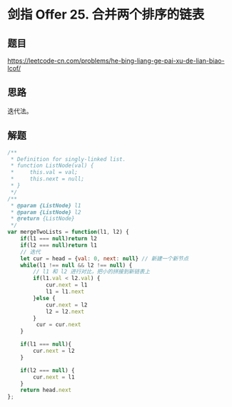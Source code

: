 # 剑指 Offer 25. 合并两个排序的链表

## 题目

https://leetcode-cn.com/problems/he-bing-liang-ge-pai-xu-de-lian-biao-lcof/

## 思路

迭代法。



## 解题

```javascript
/**
 * Definition for singly-linked list.
 * function ListNode(val) {
 *     this.val = val;
 *     this.next = null;
 * }
 */
/**
 * @param {ListNode} l1
 * @param {ListNode} l2
 * @return {ListNode}
 */
var mergeTwoLists = function(l1, l2) {
    if(l1 === null)return l2
    if(l2 === null)return l1
    // 迭代
    let cur = head = {val: 0, next: null} // 新建一个新节点
    while(l1 !== null && l2 !== null) {
        // l1 和 l2 进行对比，把小的拼接到新链表上
        if(l1.val < l2.val) {
            cur.next = l1
            l1 = l1.next
        }else {
            cur.next = l2
            l2 = l2.next
        }
         cur = cur.next
    }

    if(l1 === null){
        cur.next = l2
    }

    if(l2 === null) {
        cur.next = l1
    }
    return head.next
};
```